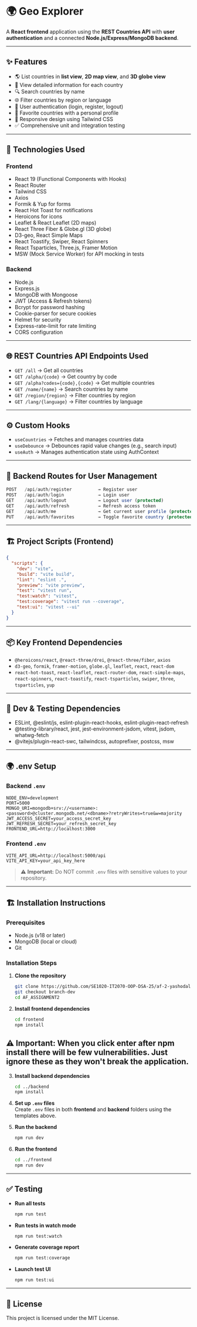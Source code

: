 # 🌍 Geo Explorer

A **React frontend** application using the **REST Countries API** with **user authentication** and a connected **Node.js/Express/MongoDB backend**.

---

## ✨ Features

- 🌎 List countries in **list view**, **2D map view**, and **3D globe view**
- 📄 View detailed information for each country
- 🔍 Search countries by name
- 🌐 Filter countries by region or language
- 🔐 User authentication (login, register, logout)
- 💖 Favorite countries with a personal profile
- 📱 Responsive design using Tailwind CSS
- ✅ Comprehensive unit and integration testing

---

## 🚀 Technologies Used

### Frontend

- React 19 (Functional Components with Hooks)
- React Router
- Tailwind CSS
- Axios
- Formik & Yup for forms
- React Hot Toast for notifications
- Heroicons for icons
- Leaflet & React Leaflet (2D maps)
- React Three Fiber & Globe.gl (3D globe)
- D3-geo, React Simple Maps
- React Toastify, Swiper, React Spinners
- React Tsparticles, Three.js, Framer Motion
- MSW (Mock Service Worker) for API mocking in tests

### Backend

- Node.js
- Express.js
- MongoDB with Mongoose
- JWT (Access & Refresh tokens)
- Bcrypt for password hashing
- Cookie-parser for secure cookies
- Helmet for security
- Express-rate-limit for rate limiting
- CORS configuration

---

## 🌐 REST Countries API Endpoints Used

- `GET /all` → Get all countries
- `GET /alpha/{code}` → Get country by code
- `GET /alpha?codes={code},{code}` → Get multiple countries
- `GET /name/{name}` → Search countries by name
- `GET /region/{region}` → Filter countries by region
- `GET /lang/{language}` → Filter countries by language

---

## ⚙️ Custom Hooks

- `useCountries` → Fetches and manages countries data
- `useDebounce` → Debounces rapid value changes (e.g., search input)
- `useAuth` → Manages authentication state using AuthContext

---

## 📂 Backend Routes for User Management

```js
POST   /api/auth/register          → Register user
POST   /api/auth/login             → Login user
GET    /api/auth/logout            → Logout user (protected)
GET    /api/auth/refresh           → Refresh access token
GET    /api/auth/me                → Get current user profile (protected)
PUT    /api/auth/favorites         → Toggle favorite country (protected)
```

---

## 🏗️ Project Scripts (Frontend)

```json
{
  "scripts": {
    "dev": "vite",
    "build": "vite build",
    "lint": "eslint .",
    "preview": "vite preview",
    "test": "vitest run",
    "test:watch": "vitest",
    "test:coverage": "vitest run --coverage",
    "test:ui": "vitest --ui"
  }
}
```

---

## 📦 Key Frontend Dependencies

- `@heroicons/react`, `@react-three/drei`, `@react-three/fiber`, `axios`
- `d3-geo`, `formik`, `framer-motion`, `globe.gl`, `leaflet`, `react`, `react-dom`
- `react-hot-toast`, `react-leaflet`, `react-router-dom`, `react-simple-maps`, `react-spinners`, `react-toastify`, `react-tsparticles`, `swiper`, `three`, `tsparticles`, `yup`

---

## 🧪 Dev & Testing Dependencies

- ESLint, @eslint/js, eslint-plugin-react-hooks, eslint-plugin-react-refresh
- @testing-library/react, jest, jest-environment-jsdom, vitest, jsdom, whatwg-fetch
- @vitejs/plugin-react-swc, tailwindcss, autoprefixer, postcss, msw

---

## 🌍 .env Setup

### Backend `.env`

```
NODE_ENV=development
PORT=5000
MONGO_URI=mongodb+srv://<username>:<password>@cluster.mongodb.net/<dbname>?retryWrites=true&w=majority
JWT_ACCESS_SECRET=your_access_secret_key
JWT_REFRESH_SECRET=your_refresh_secret_key
FRONTEND_URL=http://localhost:3000
```

### Frontend `.env`

```
VITE_API_URL=http://localhost:5000/api
VITE_API_KEY=your_api_key_here
```

> ⚠️ **Important:** Do NOT commit `.env` files with sensitive values to your repository.

---

## 🏗️ Installation Instructions

### Prerequisites

- Node.js (v18 or later)
- MongoDB (local or cloud)
- Git

### Installation Steps

1. **Clone the repository**

   ```bash
   git clone https://github.com/SE1020-IT2070-OOP-DSA-25/af-2-yashodalasith
   git checkout branch-dev
   cd AF_ASSIGNMENT2
   ```

2. **Install frontend dependencies**
   ```bash
   cd frontend
   npm install
   ```

## ⚠️ Important: When you click enter after npm install there will be few vulnerabilities. Just ignore these as they won't break the application.

3. **Install backend dependencies**

   ```bash
   cd ../backend
   npm install
   ```

4. **Set up `.env` files**  
   Create `.env` files in both **frontend** and **backend** folders using the templates above.

5. **Run the backend**

   ```bash
   npm run dev
   ```

6. **Run the frontend**
   ```bash
   cd ../frontend
   npm run dev
   ```

---

## ✅ Testing

- **Run all tests**

  ```bash
  npm run test
  ```

- **Run tests in watch mode**

  ```bash
  npm run test:watch
  ```

- **Generate coverage report**

  ```bash
  npm run test:coverage
  ```

- **Launch test UI**
  ```bash
  npm run test:ui
  ```

---

## 📄 License

This project is licensed under the MIT License.
